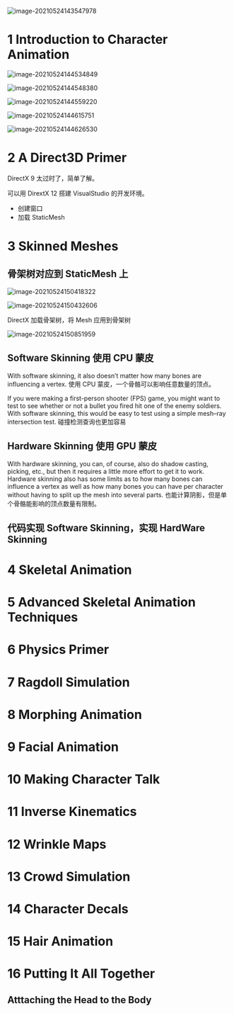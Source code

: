 ![image-20210524143547978](Media/CharacterAnimationWithDirect3D/image-20210524143547978.png)

# 1 Introduction to Character Animation

![image-20210524144534849](Media/CharacterAnimationWithDirect3D/image-20210524144534849.png)

![image-20210524144548380](Media/CharacterAnimationWithDirect3D/image-20210524144548380.png)

![image-20210524144559220](Media/CharacterAnimationWithDirect3D/image-20210524144559220.png)

![image-20210524144615751](Media/CharacterAnimationWithDirect3D/image-20210524144615751.png)

![image-20210524144626530](Media/CharacterAnimationWithDirect3D/image-20210524144626530.png)

# 2 A Direct3D Primer

DirectX 9 太过时了，简单了解。

可以用 DirextX 12 搭建 VisualStudio 的开发环境。

* 创建窗口
* 加载 StaticMesh

# 3 Skinned Meshes

## 骨架树对应到 StaticMesh 上

![image-20210524150418322](Media/CharacterAnimationWithDirect3D/image-20210524150418322.png)

![image-20210524150432606](Media/CharacterAnimationWithDirect3D/image-20210524150432606.png)

DirectX 加载骨架树，将 Mesh 应用到骨架树

![image-20210524150851959](Media/CharacterAnimationWithDirect3D/image-20210524150851959.png)

## Software Skinning 使用 CPU 蒙皮

With software  skinning, it also doesn’t matter how many bones are influencing a vertex. 使用 CPU 蒙皮，一个骨骼可以影响任意数量的顶点。

 If you were making a first-person shooter (FPS) game, you might want to test to see whether or not a bullet you fired hit one of the enemy soldiers. With software  skinning, this would be easy to test using a simple mesh–ray intersection test. 碰撞检测查询也更加容易

## Hardware Skinning 使用 GPU 蒙皮

With hardware skinning, you can, of course, also do shadow casting, picking, etc., but then it requires a little more effort to get it to work. Hardware skinning also has some limits as to how many bones can influence a vertex as well as how many bones you can have per character without having to split up the mesh into several parts.  也能计算阴影，但是单个骨骼能影响的顶点数量有限制。

## 代码实现 Software Skinning，实现 HardWare Skinning



# 4 Skeletal Animation



# 5 Advanced Skeletal Animation Techniques



# 6 Physics Primer



# 7 Ragdoll Simulation



# 8 Morphing Animation



# 9  Facial Animation



# 10 Making Character Talk



# 11 Inverse Kinematics



# 12 Wrinkle Maps



# 13 Crowd Simulation



# 14 Character Decals



# 15 Hair Animation



# 16 Putting It All Together

## Atttaching the Head to the Body

